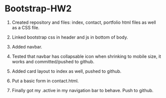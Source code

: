 # Bootstrap-HW2

1. Created repository and files: index, contact, portfolio html files as well as a CSS file.

2. Linked bootstrap css in header and js in bottom of body.

3. Added navbar.

4. Tested that navbar has collapsable icon when shrinking to mobile size, it works and committed/pushed to github. 

5. Added card layout to index as well, pushed to github. 

6. Put a basic form in contact.html.

7. Finally got my .active in my navigation bar to behave. Push to github.


